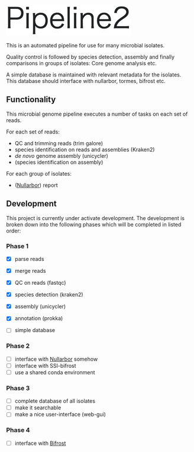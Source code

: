 ![kma](logos.png) 




This is an automated pipeline for use for many microbial isolates.

Quality control is followed by species detection, assembly and finally comparisons in groups of isolates: Core genome analysis etc.

A simple database is maintained with relevant metadata for the isolates. This database should interface with nullarbor, tormes, bifrost etc. 

## Functionality
This microbial genome pipeline executes a number of tasks on each set of reads.

For each set of reads:
 - QC and trimming reads (trim galore)
 - species identification on reads and assemblies (Kraken2)
 - _de novo_ genome assembly (unicycler)
 - (species identification on assembly) 
 
For each group of isolates:
 - ([Nullarbor](https://github.com/tseemann/nullarbor)) report


## Development
This project is currently under activate development.
The development is broken down into the following phases which will be completed in listed order:

### Phase 1
 - [x] parse reads
 - [x] merge reads 
 - [x] QC on reads (fastqc)
 - [x] species detection (kraken2)
 - [x] assembly (unicycler)
 - [x] annotation (prokka)
 - [ ] simple database
 
 
### Phase 2
 - [ ] interface with [Nullarbor](https://github.com/tseemann/nullarbor) somehow
 - [ ] interface with SSI-bifrost
 - [ ] use a shared conda environment

### Phase 3
 - [ ] complete database of all isolates
 - [ ] make it searchable
 - [ ] make a nice user-interface (web-gui)
 
### Phase 4
 - [ ] interface with [Bifrost](https://github.com/ssi-dk/bifrost)
 
